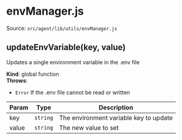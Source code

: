 # envManager.js

Source: `src/agent/lib/utils/envManager.js`

<a name="updateEnvVariable"></a>

## updateEnvVariable(key, value)
Updates a single environment variable in the .env file

**Kind**: global function  
**Throws**:

- <code>Error</code> If the .env file cannot be read or written


| Param | Type | Description |
| --- | --- | --- |
| key | <code>string</code> | The environment variable key to update |
| value | <code>string</code> | The new value to set |

